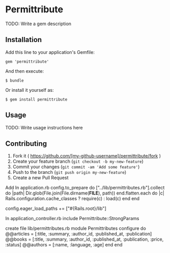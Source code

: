 # Permittribute

TODO: Write a gem description

## Installation

Add this line to your application's Gemfile:

    gem 'permittribute'

And then execute:

    $ bundle

Or install it yourself as:

    $ gem install permittribute

## Usage

TODO: Write usage instructions here

## Contributing

1. Fork it ( https://github.com/[my-github-username]/permittribute/fork )
2. Create your feature branch (`git checkout -b my-new-feature`)
3. Commit your changes (`git commit -am 'Add some feature'`)
4. Push to the branch (`git push origin my-new-feature`)
5. Create a new Pull Request


Add
In application.rb
  config.to_prepare do
    ["../lib/permittributes.rb"].collect do |path|
      Dir.glob(File.join(File.dirname(__FILE__), path))
    end.flatten.each do |c|
      Rails.configuration.cache_classes ? require(c) : load(c)
    end
  end

  config.eager_load_paths += ["#{Rails.root}/lib"]

In application_controller.rb
  include Permittribute::StrongParams

create file lib/permittributes.rb
  module Permittributes
    configure do
      @@articles = [:title, :summary, :author_id, :published_at, :publication]
      @@books = [:title, :summary, :author_id, :published_at, :publication, :price, :status]
      @@authors = [:name, :language, :age]
    end
  end
